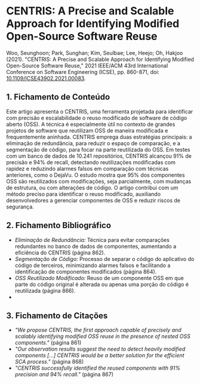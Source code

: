 # CENTRIS: A Precise and Scalable Approach for Identifying Modified Open-Source Software Reuse

Woo, Seunghoon; Park, Sunghan; Kim, Seulbae; Lee, Heejo; Oh, Hakjoo (2021). "CENTRIS: A Precise and Scalable Approach for Identifying Modified Open-Source Software Reuse," 2021 IEEE/ACM 43rd International Conference on Software Engineering (ICSE), pp. 860-871, doi:  [10.1109/ICSE43902.2021.00083](https://ieeexplore.ieee.org/document/9402128).

## 1. Fichamento de Conteúdo

Este artigo apresenta o CENTRIS, uma ferramenta projetada para identificar com precisão e escalabilidade o reuso modificado de software de código aberto (OSS). A técnica é especialmente útil no contexto de grandes projetos de software que reutilizam OSS de maneira modificada e frequentemente aninhada. CENTRIS emprega duas estratégias principais: a eliminação de redundância, para reduzir o espaço de comparação, e a segmentação de código, para focar na parte reutilizada do OSS. Em testes com um banco de dados de 10.241 repositórios, CENTRIS alcançou 91% de precisão e 94% de recall, detectando reutilizações modificadas com rapidez e reduzindo alarmes falsos em comparação com técnicas anteriores, como o DejaVu.
O estudo mostra que 95% dos componentes OSS são reutilizados com modificações, seja parcialmente, com mudanças de estrutura, ou com alterações de código. O artigo contribui com um método preciso para identificar o reuso modificado, auxiliando desenvolvedores a gerenciar componentes de OSS e reduzir riscos de segurança.

## 2. Fichamento Bibliográfico
* _Eliminação de Redundância:_ Técnica para evitar comparações redundantes no banco de dados de componentes, aumentando a eficiência do CENTRIS (página 862).
* _Segmentação de Código:_ Processo de separar o código do aplicativo do código de terceiros, minimizando alarmes falsos e facilitando a identificação de componentes modificados (página 864).
* _OSS Reutilizado Modificado:_ Reuso de um componente OSS em que parte do código original é alterada ou apenas uma porção do código é reutilizada (página 866).
* 
## 3. Fichamento de Citações
* _"We propose CENTRIS, the first approach capable of precisely and scalably identifying modified OSS reuse in the presence of nested OSS components."_ (página 861)
* _"Our observation results suggest the need to detect heavily modified components [...] CENTRIS would be a better solution for the efficient SCA process."_  (página 868)
* _"CENTRIS successfully identified the reused components with 91% precision and 94% recall."_ (página 867)
